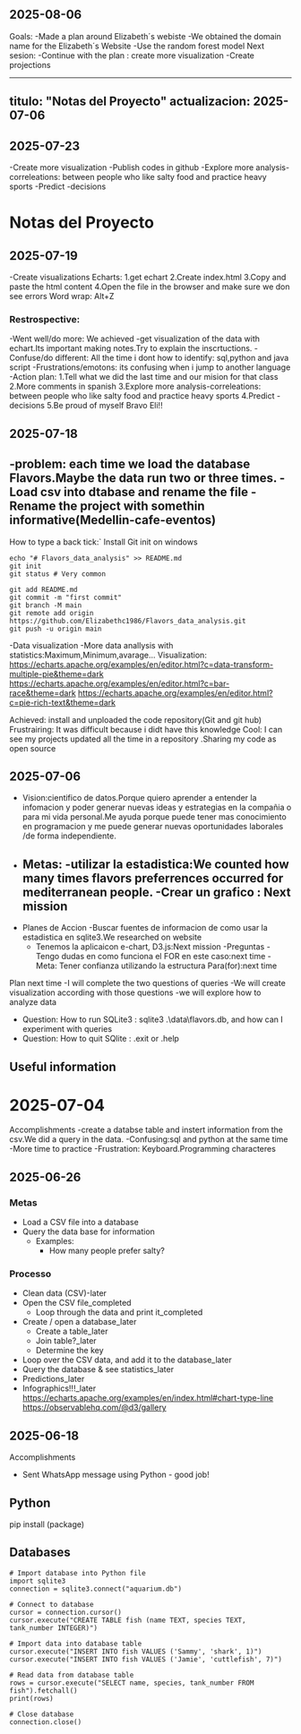 ## 2025-08-06
Goals:
-Made a plan around Elizabeth´s webiste
-We obtained the domain name for the Elizabeth´s Website
-Use the random forest model
Next sesion:
-Continue with the plan : create more visualization
-Create projections


---
titulo: "Notas del Proyecto"
actualizacion: 2025-07-06
---
## 2025-07-23
-Create more visualization
-Publish codes in github
-Explore more analysis-correleations: between people who like salty food and practice heavy sports
-Predict -decisions



# Notas del Proyecto
## 2025-07-19
-Create visualizations
Echarts:
1.get echart 
2.Create index.html
3.Copy and paste the html content
4.Open the file in the browser and make sure we don see errors
Word wrap: Alt+Z

<script src="https://cdn.jsdelivr.net/npm/echarts@5.6.0/dist/echarts.min.js"></script>
### Restrospective:
-Went well/do more: We achieved -get visualization of the data with echart.Its important making notes.Try to explain the inscrtuctions.
-Confuse/do different:
All the time i dont how to identify: sql,python and java script
-Frustrations/emotons: its confusing when i jump to another language
-Action plan:
1.Tell what we did the last time and our mision for that class
2.More comments in spanish
3.Explore more analysis-correleations: between people who like salty food and practice heavy sports
4.Predict -decisions
5.Be proud of myself Bravo Eli!!



## 2025-07-18
-problem: each time we load the database Flavors.Maybe the data run two or three times.
-Load csv into dtabase and rename the file 
-Rename the project with somethin informative(Medellin-cafe-eventos)
-
How to type a back tick:`
Install Git init on windows
```
echo "# Flavors_data_analysis" >> README.md
git init
git status # Very common

git add README.md
git commit -m "first commit"
git branch -M main
git remote add origin https://github.com/Elizabethc1986/Flavors_data_analysis.git
git push -u origin main
```
-Data visualization
-More data anallysis with statistics:Maximum,Minimum,avarage...
Visualization:
https://echarts.apache.org/examples/en/editor.html?c=data-transform-multiple-pie&theme=dark
https://echarts.apache.org/examples/en/editor.html?c=bar-race&theme=dark
https://echarts.apache.org/examples/en/editor.html?c=pie-rich-text&theme=dark

Achieved: install and unploaded the code repository(Git and git hub)
Frustrairing: It was difficult because i didt have this knowledge
Cool: I can see my projects updated all the time in a repository .Sharing my code as open source



## 2025-07-06
- Vision:cientifico de datos.Porque quiero aprender a entender la infomacion y poder generar nuevas ideas y estrategias en la compañia o para mi vida personal.Me ayuda porque puede tener mas conocimiento en programacion y me puede generar nuevas oportunidades laborales /de forma independiente.
- Metas:
    -utilizar la estadistica:We counted how many times flavors preferrences occurred for mediterranean people.
    -Crear un grafico : Next mission
    -
- Planes de Accion
    -Buscar fuentes de informacion de como usar la estadistica en sqlite3.We researched on website
    - Tenemos la aplicaicon e-chart, D3.js:Next mission
-Preguntas
    -Tengo dudas en como funciona el FOR en este caso:next time
    -Meta: Tener confianza utilizando la estructura Para(for):next time

Plan next time
-I will complete the two questions of queries
-We will create visualization according with those questions
-we will explore how to analyze data
- Question: How to run SQLite3 : sqlite3 .\data\flavors.db, and how can I experiment with queries
- Question: How to quit SQlite : .exit or .help


## Useful information


# 2025-07-04
Accomplishments
-create a databse table and instert information from the csv.We did a query in the data.
-Confusing:sql and python at the same time
-More time to practice
-Frustration: Keyboard.Programming characteres


## 2025-06-26
### Metas
- Load a CSV file into a database
- Query the data base for information
    - Examples:
        - How many people prefer salty?

### Processo
- Clean data (CSV)-later
- Open the CSV file_completed
    - Loop through the data and print it_completed
- Create / open a database_later
    - Create a table_later
    - Join table?_later
    - Determine the key
- Loop over the CSV data, and add it to the database_later
- Query the database & see statistics_later
- Predictions_later
- Infographics!!!_later
https://echarts.apache.org/examples/en/index.html#chart-type-line
https://observablehq.com/@d3/gallery






## 2025-06-18
Accomplishments
- Sent WhatsApp message using Python - good job!


## Python
pip install (package)

## Databases
```
# Import database into Python file
import sqlite3
connection = sqlite3.connect("aquarium.db")

# Connect to database
cursor = connection.cursor()
cursor.execute("CREATE TABLE fish (name TEXT, species TEXT, tank_number INTEGER)")

# Import data into database table
cursor.execute("INSERT INTO fish VALUES ('Sammy', 'shark', 1)")
cursor.execute("INSERT INTO fish VALUES ('Jamie', 'cuttlefish', 7)")

# Read data from database table
rows = cursor.execute("SELECT name, species, tank_number FROM fish").fetchall()
print(rows)

# Close database
connection.close()
```